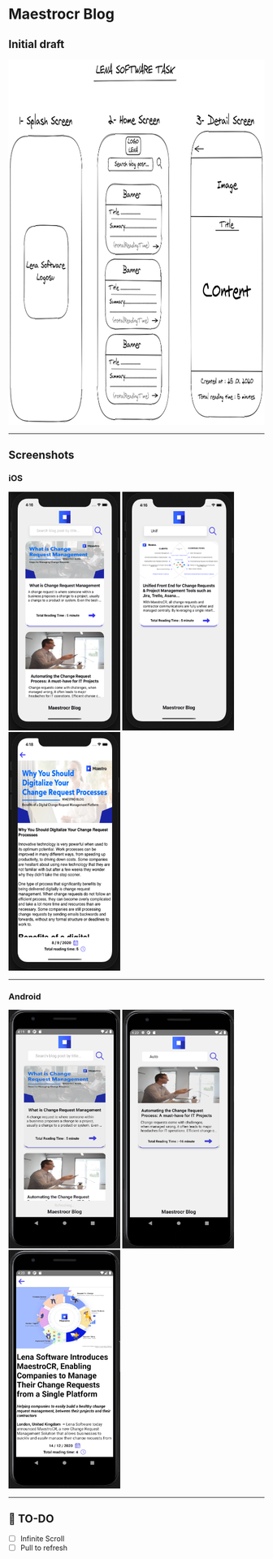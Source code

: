 # Maestrocr Blog

## Initial draft

<img height="720" width="1000" alt="InitialDesign" src="./screenshots/initialDesign.png"/>

___

## Screenshots

### iOS


<img height="470" width="220" src="./screenshots/ios1.png"/> <img height="470" width="220" src="./screenshots/ios2.png"/> <img height="470" width="220" src="./screenshots/ios3.png"/> 
___

### Android

<img height="470" width="220" src="./screenshots/and1.png"/> <img height="470" width="220" src="./screenshots/and2.png"/> <img height="470" width="220" src="./screenshots/and3.png"/>


___

## 📝 TO-DO
 
- [ ] Infinite Scroll
- [ ] Pull to refresh
